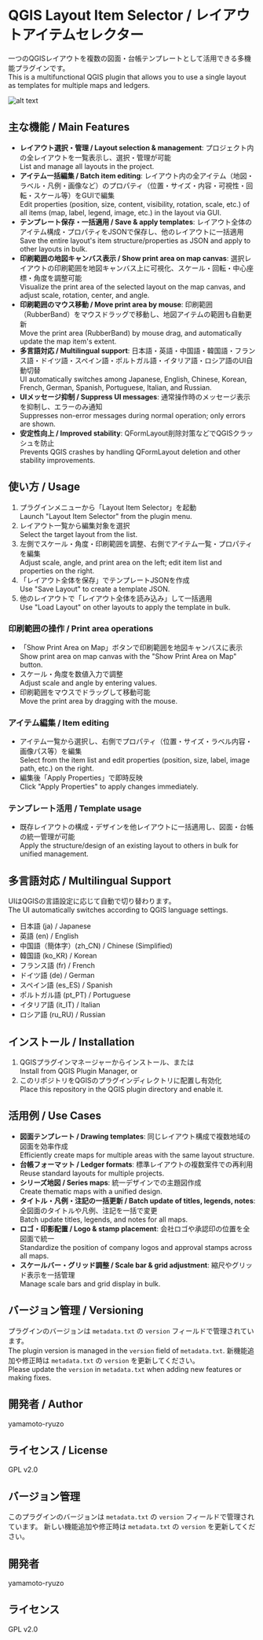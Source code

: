 

# QGIS Layout Item Selector / レイアウトアイテムセレクター

一つのQGISレイアウトを複数の図面・台帳テンプレートとして活用できる多機能プラグインです。  
This is a multifunctional QGIS plugin that allows you to use a single layout as templates for multiple maps and ledgers.

![alt text](image.png)

## 主な機能 / Main Features

- **レイアウト選択・管理 / Layout selection & management**: プロジェクト内の全レイアウトを一覧表示し、選択・管理が可能  
  List and manage all layouts in the project.
- **アイテム一括編集 / Batch item editing**: レイアウト内の全アイテム（地図・ラベル・凡例・画像など）のプロパティ（位置・サイズ・内容・可視性・回転・スケール等）をGUIで編集  
  Edit properties (position, size, content, visibility, rotation, scale, etc.) of all items (map, label, legend, image, etc.) in the layout via GUI.
- **テンプレート保存・一括適用 / Save & apply templates**: レイアウト全体のアイテム構成・プロパティをJSONで保存し、他のレイアウトに一括適用  
  Save the entire layout's item structure/properties as JSON and apply to other layouts in bulk.
- **印刷範囲の地図キャンバス表示 / Show print area on map canvas**: 選択レイアウトの印刷範囲を地図キャンバス上に可視化、スケール・回転・中心座標・角度を調整可能  
  Visualize the print area of the selected layout on the map canvas, and adjust scale, rotation, center, and angle.
- **印刷範囲のマウス移動 / Move print area by mouse**: 印刷範囲（RubberBand）をマウスドラッグで移動し、地図アイテムの範囲も自動更新  
  Move the print area (RubberBand) by mouse drag, and automatically update the map item's extent.
- **多言語対応 / Multilingual support**: 日本語・英語・中国語・韓国語・フランス語・ドイツ語・スペイン語・ポルトガル語・イタリア語・ロシア語のUI自動切替  
  UI automatically switches among Japanese, English, Chinese, Korean, French, German, Spanish, Portuguese, Italian, and Russian.
- **UIメッセージ抑制 / Suppress UI messages**: 通常操作時のメッセージ表示を抑制し、エラーのみ通知  
  Suppresses non-error messages during normal operation; only errors are shown.
- **安定性向上 / Improved stability**: QFormLayout削除対策などでQGISクラッシュを防止  
  Prevents QGIS crashes by handling QFormLayout deletion and other stability improvements.

## 使い方 / Usage

1. プラグインメニューから「Layout Item Selector」を起動  
   Launch "Layout Item Selector" from the plugin menu.
2. レイアウト一覧から編集対象を選択  
   Select the target layout from the list.
3. 左側でスケール・角度・印刷範囲を調整、右側でアイテム一覧・プロパティを編集  
   Adjust scale, angle, and print area on the left; edit item list and properties on the right.
4. 「レイアウト全体を保存」でテンプレートJSONを作成  
   Use "Save Layout" to create a template JSON.
5. 他のレイアウトで「レイアウト全体を読み込み」して一括適用  
   Use "Load Layout" on other layouts to apply the template in bulk.

### 印刷範囲の操作 / Print area operations
- 「Show Print Area on Map」ボタンで印刷範囲を地図キャンバスに表示  
  Show print area on map canvas with the "Show Print Area on Map" button.
- スケール・角度を数値入力で調整  
  Adjust scale and angle by entering values.
- 印刷範囲をマウスでドラッグして移動可能  
  Move the print area by dragging with the mouse.

### アイテム編集 / Item editing
- アイテム一覧から選択し、右側でプロパティ（位置・サイズ・ラベル内容・画像パス等）を編集  
  Select from the item list and edit properties (position, size, label, image path, etc.) on the right.
- 編集後「Apply Properties」で即時反映  
  Click "Apply Properties" to apply changes immediately.

### テンプレート活用 / Template usage
- 既存レイアウトの構成・デザインを他レイアウトに一括適用し、図面・台帳の統一管理が可能  
  Apply the structure/design of an existing layout to others in bulk for unified management.

## 多言語対応 / Multilingual Support

UIはQGISの言語設定に応じて自動で切り替わります。  
The UI automatically switches according to QGIS language settings.

- 日本語 (ja) / Japanese
- 英語 (en) / English
- 中国語（簡体字）(zh_CN) / Chinese (Simplified)
- 韓国語 (ko_KR) / Korean
- フランス語 (fr) / French
- ドイツ語 (de) / German
- スペイン語 (es_ES) / Spanish
- ポルトガル語 (pt_PT) / Portuguese
- イタリア語 (it_IT) / Italian
- ロシア語 (ru_RU) / Russian

## インストール / Installation

1. QGISプラグインマネージャーからインストール、または  
   Install from QGIS Plugin Manager, or
2. このリポジトリをQGISのプラグインディレクトリに配置し有効化  
   Place this repository in the QGIS plugin directory and enable it.

## 活用例 / Use Cases

- **図面テンプレート / Drawing templates**: 同じレイアウト構成で複数地域の図面を効率作成  
  Efficiently create maps for multiple areas with the same layout structure.
- **台帳フォーマット / Ledger formats**: 標準レイアウトの複数案件での再利用  
  Reuse standard layouts for multiple projects.
- **シリーズ地図 / Series maps**: 統一デザインでの主題図作成  
  Create thematic maps with a unified design.
- **タイトル・凡例・注記の一括更新 / Batch update of titles, legends, notes**: 全図面のタイトルや凡例、注記を一括で変更  
  Batch update titles, legends, and notes for all maps.
- **ロゴ・印影配置 / Logo & stamp placement**: 会社ロゴや承認印の位置を全図面で統一  
  Standardize the position of company logos and approval stamps across all maps.
- **スケールバー・グリッド調整 / Scale bar & grid adjustment**: 縮尺やグリッド表示を一括管理  
  Manage scale bars and grid display in bulk.

## バージョン管理 / Versioning

プラグインのバージョンは `metadata.txt` の `version` フィールドで管理されています。  
The plugin version is managed in the `version` field of `metadata.txt`.
新機能追加や修正時は `metadata.txt` の `version` を更新してください。  
Please update the `version` in `metadata.txt` when adding new features or making fixes.

## 開発者 / Author

yamamoto-ryuzo

## ライセンス / License

GPL v2.0


## バージョン管理

このプラグインのバージョンは `metadata.txt` の `version` フィールドで管理されています。
新しい機能追加や修正時は `metadata.txt` の `version` を更新してください。

## 開発者

yamamoto-ryuzo

## ライセンス

GPL v2.0
